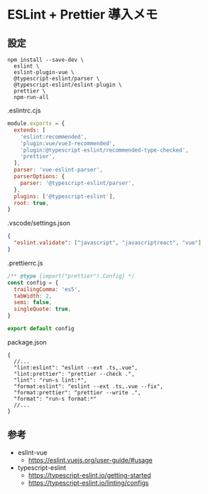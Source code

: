 # ESLint + Prettier 導入メモ

## 設定

```shell
npm install --save-dev \
  eslint \
  eslint-plugin-vue \
  @typescript-eslint/parser \
  @typescript-eslint/eslint-plugin \
  prettier \
  npm-run-all
```

.eslintrc.cjs

```js
module.exports = {
  extends: [
    'eslint:recommended',
    'plugin:vue/vue3-recommended',
    'plugin:@typescript-eslint/recommended-type-checked',
    'prettier',
  ],
  parser: 'vue-eslint-parser',
  parserOptions: {
    parser: '@typescript-eslint/parser',
  },
  plugins: ['@typescript-eslint'],
  root: true,
}
```

.vscode/settings.json

```json
{
  "eslint.validate": ["javascript", "javascriptreact", "vue"]
}
```

.prettierrc.js

```js
/** @type {import("prettier").Config} */
const config = {
  trailingComma: 'es5',
  tabWidth: 2,
  semi: false,
  singleQuote: true,
}

export default config
```

package.json

```jsonc
{
  //...
  "lint:eslint": "eslint --ext .ts,.vue",
  "lint:prettier": "prettier --check .",
  "lint": "run-s lint:*",
  "format:eslint": "eslint --ext .ts,.vue --fix",
  "format:prettier": "prettier --write .",
  "format": "run-s format:*"
  //...
}
```

## 参考

- eslint-vue
  - https://eslint.vuejs.org/user-guide/#usage
- typescript-eslint
  - https://typescript-eslint.io/getting-started
  - https://typescript-eslint.io/linting/configs
